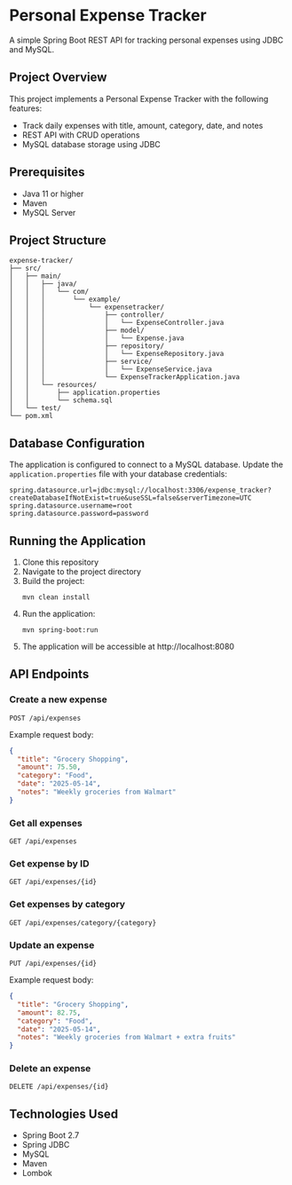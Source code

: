 # Personal Expense Tracker

A simple Spring Boot REST API for tracking personal expenses using JDBC and MySQL.

## Project Overview

This project implements a Personal Expense Tracker with the following features:
- Track daily expenses with title, amount, category, date, and notes
- REST API with CRUD operations
- MySQL database storage using JDBC

## Prerequisites

- Java 11 or higher
- Maven
- MySQL Server

## Project Structure

```
expense-tracker/
├── src/
│   ├── main/
│   │   ├── java/
│   │   │   └── com/
│   │   │       └── example/
│   │   │           └── expensetracker/
│   │   │               ├── controller/
│   │   │               │   └── ExpenseController.java
│   │   │               ├── model/
│   │   │               │   └── Expense.java
│   │   │               ├── repository/
│   │   │               │   └── ExpenseRepository.java
│   │   │               ├── service/
│   │   │               │   └── ExpenseService.java
│   │   │               └── ExpenseTrackerApplication.java
│   │   └── resources/
│   │       ├── application.properties
│   │       └── schema.sql
│   └── test/
└── pom.xml
```

## Database Configuration

The application is configured to connect to a MySQL database. Update the `application.properties` file with your database credentials:

```properties
spring.datasource.url=jdbc:mysql://localhost:3306/expense_tracker?createDatabaseIfNotExist=true&useSSL=false&serverTimezone=UTC
spring.datasource.username=root
spring.datasource.password=password
```

## Running the Application

1. Clone this repository
2. Navigate to the project directory
3. Build the project:
   ```
   mvn clean install
   ```
4. Run the application:
   ```
   mvn spring-boot:run
   ```
5. The application will be accessible at http://localhost:8080

## API Endpoints

### Create a new expense
```
POST /api/expenses
```
Example request body:
```json
{
  "title": "Grocery Shopping",
  "amount": 75.50,
  "category": "Food",
  "date": "2025-05-14",
  "notes": "Weekly groceries from Walmart"
}
```

### Get all expenses
```
GET /api/expenses
```

### Get expense by ID
```
GET /api/expenses/{id}
```

### Get expenses by category
```
GET /api/expenses/category/{category}
```

### Update an expense
```
PUT /api/expenses/{id}
```
Example request body:
```json
{
  "title": "Grocery Shopping",
  "amount": 82.75,
  "category": "Food",
  "date": "2025-05-14",
  "notes": "Weekly groceries from Walmart + extra fruits"
}
```

### Delete an expense
```
DELETE /api/expenses/{id}
```

## Technologies Used

- Spring Boot 2.7
- Spring JDBC
- MySQL
- Maven
- Lombok